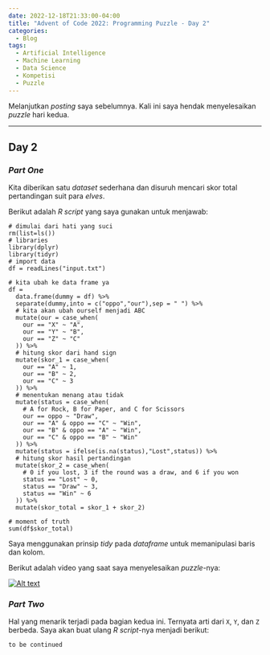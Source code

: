 ```yaml
---
date: 2022-12-18T21:33:00-04:00
title: "Advent of Code 2022: Programming Puzzle - Day 2"
categories:
  - Blog
tags:
  - Artificial Intelligence
  - Machine Learning
  - Data Science
  - Kompetisi
  - Puzzle
---
```


Melanjutkan _posting_ saya sebelumnya. Kali ini saya hendak menyelesaikan _puzzle_ hari kedua.

---

## Day 2

### _Part One_

Kita diberikan satu _dataset_ sederhana dan disuruh mencari skor total pertandingan suit para _elves_.

Berikut adalah _R script_ yang saya gunakan untuk menjawab:

```
# dimulai dari hati yang suci
rm(list=ls())
# libraries
library(dplyr)
library(tidyr)
# import data
df = readLines("input.txt")

# kita ubah ke data frame ya
df = 
  data.frame(dummy = df) %>%
  separate(dummy,into = c("oppo","our"),sep = " ") %>%
  # kita akan ubah ourself menjadi ABC
  mutate(our = case_when(
    our == "X" ~ "A",
    our == "Y" ~ "B",
    our == "Z" ~ "C"
  )) %>%
  # hitung skor dari hand sign
  mutate(skor_1 = case_when(
    our == "A" ~ 1,
    our == "B" ~ 2,
    our == "C" ~ 3
  )) %>%
  # menentukan menang atau tidak
  mutate(status = case_when(
    # A for Rock, B for Paper, and C for Scissors
    our == oppo ~ "Draw",
    our == "A" & oppo == "C" ~ "Win",
    our == "B" & oppo == "A" ~ "Win",
    our == "C" & oppo == "B" ~ "Win"
  )) %>%
  mutate(status = ifelse(is.na(status),"Lost",status)) %>%
  # hitung skor hasil pertandingan
  mutate(skor_2 = case_when(
    # 0 if you lost, 3 if the round was a draw, and 6 if you won
    status == "Lost" ~ 0,
    status == "Draw" ~ 3,
    status == "Win" ~ 6
  )) %>%
  mutate(skor_total = skor_1 + skor_2)

# moment of truth
sum(df$skor_total)
```

Saya menggunakan prinsip _tidy_ pada _dataframe_ untuk memanipulasi baris dan kolom.

Berikut adalah video yang saat saya menyelesaikan _puzzle_-nya:

[![Alt text](https://img.youtube.com/vi/PUic4RJB1xw/0.jpg)](https://youtu.be/PUic4RJB1xw)

### _Part Two_

Hal yang menarik terjadi pada bagian kedua ini. Ternyata arti dari `X`, `Y`, dan `Z` berbeda. Saya akan buat ulang _R script_-nya menjadi berikut:

```
to be continued
```
